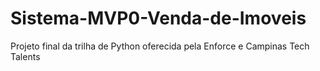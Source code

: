 # Sistema-MVP0-Venda-de-Imoveis
Projeto final da trilha de Python oferecida pela Enforce e Campinas Tech Talents
